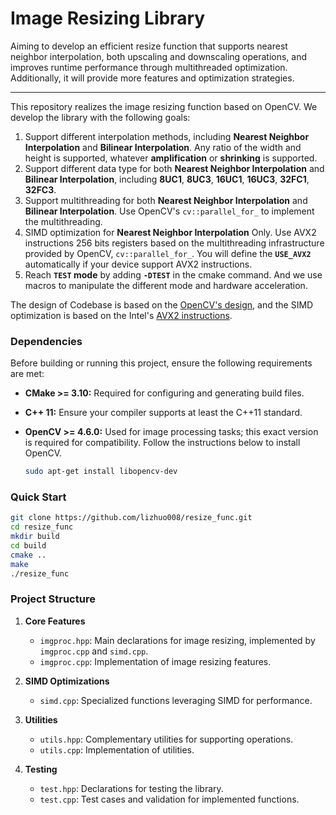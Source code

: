 # Image Resizing Library
Aiming to develop an efficient resize function that supports nearest neighbor interpolation, both upscaling and downscaling operations, and improves runtime performance through multithreaded optimization. Additionally, it will provide more features and optimization strategies.

---

This repository realizes the image resizing function based on OpenCV. We develop the library with the following goals:

1. Support different interpolation methods, including **Nearest Neighbor Interpolation** and **Bilinear Interpolation**. Any ratio of the width and height is supported, whatever **amplification** or **shrinking** is supported.
2. Support different data type for both **Nearest Neighbor Interpolation** and **Bilinear Interpolation**, including **8UC1**, **8UC3**, **16UC1**, **16UC3**, **32FC1**, **32FC3**.
3. Support multithreading for both **Nearest Neighbor Interpolation** and **Bilinear Interpolation**. Use OpenCV's `cv::parallel_for_` to implement the multithreading.
4. SIMD optimization for **Nearest Neighbor Interpolation** Only. Use AVX2 instructions 256 bits registers based on the multithreading infrastructure provided by OpenCV, `cv::parallel_for_`. You will define the **`USE_AVX2`** automatically if your device support AVX2 instructions.
5. Reach **`TEST` mode** by adding **`-DTEST`** in the cmake command. And we use macros to manipulate the different mode and hardware acceleration. 

The design of Codebase is based on the [OpenCV's design](https://github.com/opencv/opencv/blob/4866811933ac9d188fe098308fb34112de296992/modules/imgproc/src/resize.cpp#L1121-L1172), and the SIMD optimization is based on the Intel's [AVX2 instructions](https://www.intel.com/content/www/us/en/docs/intrinsics-guide/index.html#avxnewtechs=AVX2).


### Dependencies

Before building or running this project, ensure the following requirements are met:

- **CMake >= 3.10:**
Required for configuring and generating build files.

- **C++ 11:**
Ensure your compiler supports at least the C++11 standard.

- **OpenCV >= 4.6.0:**
Used for image processing tasks; this exact version is required for compatibility. Follow the instructions below to install OpenCV.

  ```bash
  sudo apt-get install libopencv-dev
  ```

### Quick Start

```bash
git clone https://github.com/lizhuo008/resize_func.git
cd resize_func
mkdir build
cd build
cmake ..
make
./resize_func
```

### Project Structure

1. **Core Features**
   - `imgproc.hpp`: Main declarations for image resizing, implemented by `imgproc.cpp` and `simd.cpp`.
   - `imgproc.cpp`: Implementation of image resizing features.

2. **SIMD Optimizations**
   - `simd.cpp`: Specialized functions leveraging SIMD for performance.

3. **Utilities**
   - `utils.hpp`: Complementary utilities for supporting operations.
   - `utils.cpp`: Implementation of utilities.

4. **Testing**
   - `test.hpp`: Declarations for testing the library.
   - `test.cpp`: Test cases and validation for implemented functions.